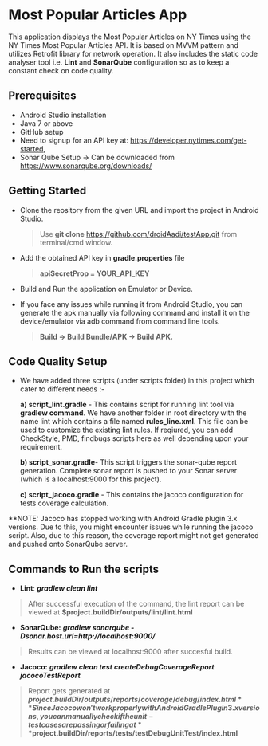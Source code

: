 # Most Popular Articles App
This application displays the Most Popular Articles on NY Times using the NY Times Most Popular Articles API.
It is based on MVVM pattern and utilizes Retrofit library for network operation. It also includes the static code analyser tool i.e. **Lint** and **SonarQube** configuration so as to keep a constant check on code quality.

## Prerequisites
- Android Studio installation
- Java 7 or above
- GitHub setup
- Need to signup for an API key
at: https://developer.nytimes.com/get-started,
- Sonar Qube Setup -> Can be downloaded from https://www.sonarqube.org/downloads/


## Getting Started
- Clone the reository from the given URL and import the project in Android Studio.

  > Use **git clone** https://github.com/droidAadi/testApp.git from terminal/cmd window.
  
- Add the obtained API key in **gradle.properties** file 

  > **apiSecretProp = YOUR_API_KEY**
  
- Build and Run the application on Emulator or Device.

- If you face any issues while running it from Android Studio, you can generate the apk manually via following command and install it on the device/emulator via adb command from command line tools.

  > **Build -> Build Bundle/APK -> Build APK.**

## Code Quality Setup
- We have added three scripts (under scripts folder) in this project which cater to different needs :-

  **a) script_lint.gradle** - This contains script for running lint tool via **gradlew command**. We have another folder in root directory with the name lint which contains a file named **rules_line.xml**. This file can be used to customize the existing lint rules.
If reqiured, you can add CheckStyle, PMD, findbugs scripts here as well depending upon your requirement.

  **b) script_sonar.gradle**- This script triggers the sonar-qube report generation. Complete sonar report is pushed to your Sonar server (which is a localhost:9000 for this project).

  **c) script_jacoco.gradle** - This contains the jacoco configuration for tests coverage calculation.

**NOTE: Jacoco has stopped working with Android Gradle plugin 3.x versions. Due to this, you might encounter issues while running the jacoco script. Also, due to this reason, the coverage report might not get generated and pushed onto SonarQube server.

## Commands to Run the scripts
- **Lint**: **_gradlew clean lint_** 
> After successful execution of the command, the lint report can be viewed at **$project.buildDir/outputs/lint/lint.html**
- **SonarQube:** **_gradlew sonarqube -Dsonar.host.url=http://localhost:9000/_**
> Results can be viewed at localhost:9000 after succesful build.
- **Jacoco:** **_gradlew clean test createDebugCoverageReport jacocoTestReport_**
> Report gets generated at **$project.buildDir/outputs/reports/coverage/debug/index.html**
> Since Jacoco won't work properly with Android Gradle Plugin 3.x versions, you can manually check if the unit-test cases are passing or failing at **$project.buildDir/reports/tests/testDebugUnitTest/index.html**

